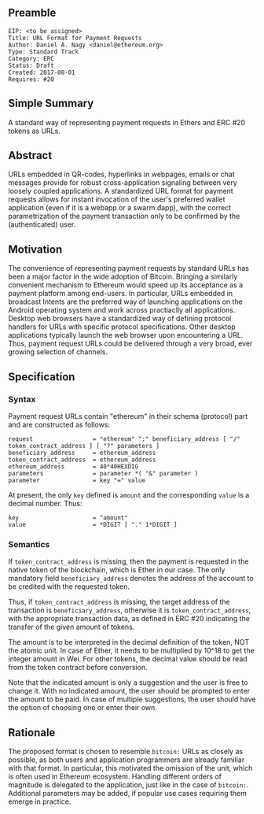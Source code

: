## Preamble

    EIP: <to be assigned>
    Title: URL Format for Payment Requests
    Author: Daniel A. Nagy <daniel@ethereum.org>
    Type: Standard Track
    Category: ERC
    Status: Draft
    Created: 2017-08-01
    Requires: #20

## Simple Summary
A standard way of representing payment requests in Ethers and ERC #20 tokens as URLs.

## Abstract
URLs embedded in QR-codes, hyperlinks in webpages, emails or chat messages provide for robust cross-application signaling between very 
loosely coupled applications. A standardized URL format for payment requests allows for instant invocation of the user's preferred 
wallet application (even if it is a webapp or a swarm đapp), with the correct parametrization of the payment transaction only to be 
confirmed by the (authenticated) user.

## Motivation
The convenience of representing payment requests by standard URLs has been a major factor in the wide adoption of Bitcoin. Bringing a 
similarly convenient mechanism to Ethereum would speed up its acceptance as a payment platform among end-users. In particular, URLs 
embedded in broadcast Intents are the preferred way of launching applications on the Android operating system and work across 
practiaclly all applications. Desktop web browsers have a standardized way of defining protocol handlers for URLs with specific protocol 
specifications. Other desktop applications typically launch the web browser upon encountering a URL. Thus, payment request URLs
could be delivered through a very broad, ever growing selection of channels.

## Specification

### Syntax
Payment request URLs contain "ethereum" in their schema (protocol) part and are constructed as follows:

    request                 = "ethereum" ":" beneficiary_address [ "/" token_contract_address ] [ "?" parameters ]
    beneficiary_address     = ethereum_address
    token_contract_address  = ethereum_address
    ethereum_address        = 40*40HEXDIG
    parameters              = parameter *( "&" parameter )
    parameter               = key "=" value

At present, the only `key` defined is `amount` and the corresponding `value` is a decimal number. Thus:

    key                     = "amount"
    value                   = *DIGIT [ "." 1*DIGIT ]

### Semantics
If `token_contract_address` is missing, then the payment is requested in the native token of the blockchain, which is Ether in our case.
The only mandatory field `beneficiary_address` denotes the address of the account to be credited with the requested token.

Thus, if `token_contract_address` is missing, the target address of the transaction is `beneficiary_address`, otherwise it is
`token_contract_address`, with the appropriate transaction data, as defined in ERC #20 indicating the transfer of the given amount of tokens.

The amount is to be interpreted in the decimal definition of the token, NOT the atomic unit. In case of Ether, it needs to
be multiplied by 10^18 to get the integer amount in Wei. For other tokens, the decimal value should be read from the
token contract before conversion.

Note that the indicated amount is only a suggestion and the user is free to change it. With no indicated amount, the user should be
prompted to enter the amount to be paid. In case of multiple suggestions, the user should have the option of choosing one or
enter their own.

## Rationale
The proposed format is chosen to resemble `bitcoin:` URLs as closely as possible, as both users and application programmers
are already familiar with that format. In particular, this motivated the omission of the unit, which is often used in
Ethereum ecosystem. Handling different orders of magnitude is delegated to the application, just like in the case of `bitcoin:`.
Additional parameters may be added, if popular use cases requiring them emerge in practice.
